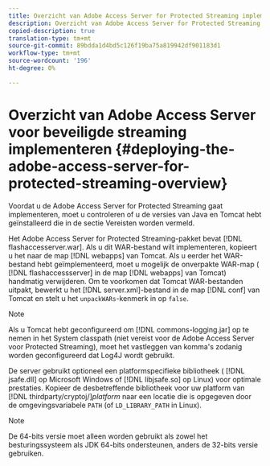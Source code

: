 ```yaml
---
title: Overzicht van Adobe Access Server for Protected Streaming implementeren
description: Overzicht van Adobe Access Server for Protected Streaming implementeren
copied-description: true
translation-type: tm+mt
source-git-commit: 89bdda1d4bd5c126f19ba75a819942df901183d1
workflow-type: tm+mt
source-wordcount: '196'
ht-degree: 0%

---
```



# Overzicht van Adobe Access Server voor beveiligde streaming implementeren {#deploying-the-adobe-access-server-for-protected-streaming-overview}

Voordat u de Adobe Access Server for Protected Streaming gaat implementeren, moet u controleren of u de versies van Java en Tomcat hebt geïnstalleerd die in de sectie Vereisten worden vermeld.

Het Adobe Access Server for Protected Streaming-pakket bevat [!DNL flashaccesserver.war]. Als u dit WAR-bestand wilt implementeren, kopieert u het naar de map [!DNL webapps] van Tomcat. Als u eerder het WAR-bestand hebt geïmplementeerd, moet u mogelijk de onverpakte WAR-map ( [!DNL flashaccessserver] in de map [!DNL webapps] van Tomcat) handmatig verwijderen. Om te voorkomen dat Tomcat WAR-bestanden uitpakt, bewerkt u het [!DNL server.xml]-bestand in de map [!DNL conf] van Tomcat en stelt u het `unpackWARs`-kenmerk in op `false`.

>[!NOTE]
>
>Als u Tomcat hebt geconfigureerd om [!DNL commons-logging.jar] op te nemen in het System classpath (niet vereist voor de Adobe Access Server voor Protected Streaming), moet het vastleggen van komma&#39;s zodanig worden geconfigureerd dat Log4J wordt gebruikt.

De server gebruikt optioneel een platformspecifieke bibliotheek ( [!DNL jsafe.dll] op Microsoft Windows of [!DNL libjsafe.so] op Linux) voor optimale prestaties. Kopieer de desbetreffende bibliotheek voor uw platform van [!DNL thirdparty/cryptoj/]*platform* naar een locatie die is opgegeven door de omgevingsvariabele `PATH` (of `LD_LIBRARY_PATH` in Linux).

>[!NOTE]
>
>De 64-bits versie moet alleen worden gebruikt als zowel het besturingssysteem als JDK 64-bits ondersteunen, anders de 32-bits versie gebruiken.

